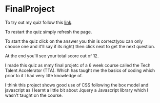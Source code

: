 # FinalProject
To try out my quiz follow this [link](https://nj345.github.io/FinalProject/).

To restart the quiz simply refresh the page.

To start the quiz click on the answer you thin is correct(you can only choose one and it'll say if its right) 
then click next to get the next question.

At the end you'll see your total score out of 12.

I made this quiz as mmy final projetc of a 6 week course called the Tech Talent Accelerator (TTA). Which has taught me the basics of coding which prior to it I had very litte knowledge of.

I think this project shows good use of CSS following the box model and javascript as I learnt a little bit about Jquery a Javascript library which I wasn't taught on the course. 